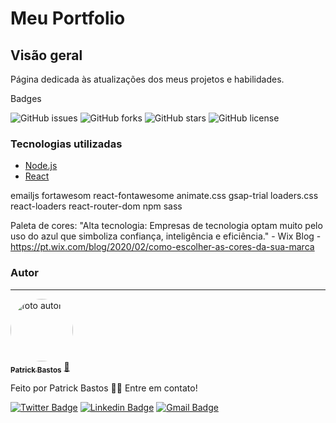 <!-- <p align="center">
  <img src="Banner.png" width="350" alt="banner portfolio">
</p> -->


<h1 align="rigth">Meu Portfolio</h1>

## Visão geral
<p>Página dedicada às atualizações dos meus projetos e habilidades.</p>

Badges

![GitHub issues](https://img.shields.io/github/issues/PatrickBastosDeveloper/Meu_Portfolio)
![GitHub forks](	https://img.shields.io/github/forks/PatrickBastosDeveloper/Meu_Portfolio)
![GitHub stars](	https://img.shields.io/github/stars/PatrickBastosDeveloper/Meu_Portfolio)
![GitHub license](https://img.shields.io/github/license/PatrickBastosDeveloper/Meu_Portfolio)

### Tecnologias utilizadas

- [Node.js](https://nodejs.org/en/)
- [React](https://pt-br.reactjs.org/)

emailjs
fortawesom
react-fontawesome
animate.css
gsap-trial
loaders.css
react-loaders
react-router-dom
npm sass

Paleta de cores: "Alta tecnologia: Empresas de tecnologia optam muito pelo uso do azul que simboliza confiança, inteligência e eficiência." - Wix Blog -https://pt.wix.com/blog/2020/02/como-escolher-as-cores-da-sua-marca

### Autor
---

<a href="https://github.com/PatrickBastosDeveloper">
 <img style="border-radius: 50%;" src="https://avatars3.githubusercontent.com/patrickbastosdeveloper" width="100px;" alt="foto autor"/>
 <br />
 <sub><b>Patrick Bastos</b></sub></a> <a href="https://blog.rocketseat.com.br/author/thiago//" title="Rocketseat">🚀</a>


Feito por Patrick Bastos 
👋🏽 Entre em contato!

[![Twitter Badge](https://img.shields.io/badge/-@PatrickBastosC-1ca0f1?style=flat-square&labelColor=1ca0f1&logo=twitter&logoColor=white&link=https://twitter.com/patrickbastosc)]() 
[![Linkedin Badge](https://img.shields.io/badge/-PatrickBastosDeveloper-blue?style=flat-square&logo=Linkedin&logoColor=white&link=https://www.linkedin.com/in/patrickbastosdeveloper/)](https://www.linkedin.com/in/patrickbastosdeveloper/)
[![Gmail Badge](https://img.shields.io/badge/-patrickbastosc@gmail.com-c14438?style=flat-square&logo=Gmail&logoColor=white&link=mailto:patrickbastosc@gmail.com)](https://mail.google.com/mail/u/0/?tab=rm&ogbl#inbox)
